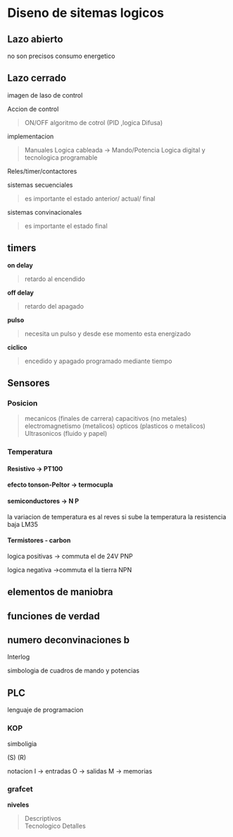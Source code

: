 # Diseno de sitemas logicos

## Lazo abierto

no son precisos 
consumo energetico

## Lazo cerrado
imagen de laso de control

Accion de control

> ON/OFF
> algoritmo de cotrol (PID ,logica Difusa)

implementacion

> Manuales
> Logica cableada -> Mando/Potencia
> Logica digital y tecnologica programable 

Reles/timer/contactores

sistemas secuenciales
> es importante el estado anterior/ actual/ final

sistemas convinacionales
> es importante el estado final

## timers 

**on delay** 
> retardo al encendido

**off delay**
> retardo del apagado 

**pulso**
>necesita un pulso y desde ese momento esta energizado

**ciclico**
> encedido y apagado programado mediante tiempo

## Sensores

### Posicion

> mecanicos (finales de carrera)
> capacitivos (no metales)
> electromagnetismo (metalicos)
> opticos (plasticos o metalicos)
> Ultrasonicos (fluido y papel)

### Temperatura

#### Resistivo -> PT100
#### efecto tonson-Peltor -> termocupla
#### semiconductores -> N P
la variacion de temperatura es al reves si sube la temperatura la resistencia baja
LM35
#### Termistores - carbon


logica positivas -> commuta el de 24V 
PNP

logica negativa ->commuta el la tierra 
NPN

## elementos de maniobra 

## funciones de verdad 

## numero deconvinaciones  b

Interlog

simbologia de cuadros de mando y potencias

## PLC 

lenguaje de programacion

### KOP

simboligia 

(S)
(R)

notacion 
I -> entradas 
O -> salidas
M -> memorias

### grafcet

**niveles**

> Descriptivos  
> Tecnologico
> Detalles









